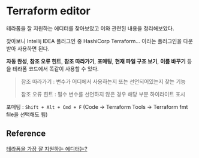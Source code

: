 # Terraform editor

테라폼을 잘 지원하는 에디터를 찾아보았고 이와 관련된 내용을 정리해보았다.

찾아보니 Intellij IDEA 플러그인 중 HashiCorp Terraform... 이라는 플러그인을 다운받아 사용하면 된다.

**자동 완성**, **참조 오류 힌트**, **참조 따라가기**, **포매팅**, **현재 파일 구조 보기**, **이름 바꾸기** 등을 테라폼 코드에서 똑같이 사용할 수 있다.

> 참조 따라가기 : 변수가 어디에서 사용하는지 또는 선언되어있는지 찾는 기능
>
> 참조 오류 힌트 : 필수 변수를 선언하지 않은 경우 해당 부분 하이라이트 표시

포매팅 : `Shift + Alt + Cmd + F` (Code -> Terraform Tools -> Terraform fmt file을 선택해도 됨)

## Reference

[테라폼을 가장 잘 지원하는 에디터는?](https://www.44bits.io/ko/post/what-is-the-best-editor-that-supports-terraform)



